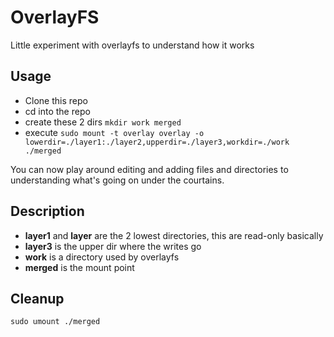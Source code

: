 # OverlayFS 
Little experiment with overlayfs to understand how it works

## Usage
* Clone this repo
* cd into the repo
* create these 2 dirs `mkdir work merged`
* execute `sudo mount -t overlay overlay -o lowerdir=./layer1:./layer2,upperdir=./layer3,workdir=./work ./merged`

You can now play around editing and adding files and directories to understanding what's going on under the courtains.

## Description
* **layer1** and **layer** are the 2 lowest directories, this are read-only basically
* **layer3** is the upper dir where the writes go 
* **work** is a directory used by overlayfs 
* **merged** is the mount point

## Cleanup
`sudo umount ./merged`


